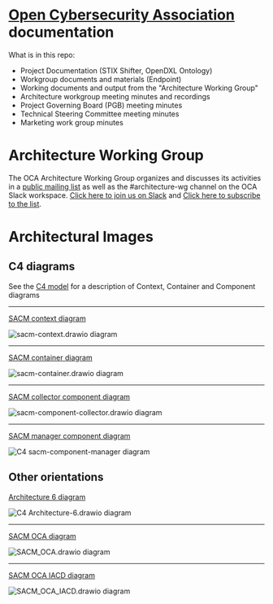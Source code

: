 # [Open Cybersecurity Association](https://opencybersecurityalliance.org/) documentation
What is in this repo:
- Project Documentation (STIX Shifter, OpenDXL Ontology)
- Workgroup documents and materials (Endpoint)
- Working documents and output from the "Architecture Working Group"
- Architecture workgroup meeting minutes and recordings
- Project Governing Board (PGB) meeting minutes
- Technical Steering Committee meeting minutes
- Marketing work group minutes

# Architecture Working Group

The OCA Architecture Working Group organizes and discusses its activities in a [public mailing list](https://lists.oasis-open-projects.org/g/oca-architecture-wg) as well as the #architecture-wg channel on the OCA Slack workspace. [Click here to join us on Slack](https://docs.google.com/forms/d/1vEAqg9SKBF3UMtmbJJ9qqLarrXN5zeVG3_obedA3DKs/viewform?edit_requested=true) and [Click here to subscribe to the list](https://lists.oasis-open-projects.org/g/oca-architecture-wg).

# Architectural Images

## C4 diagrams

See the [C4 model](https://c4model.com/) for a description of Context, Container and Component diagrams

---

<a href="https://app.diagrams.net/#HMitchellJThomas%2Fdocumentation%2Finitial-c4-diagrams%2FArchitecture%20Documents%2Fsacm-context.drawio" target="_blank"> SACM context diagram</a>

![sacm-context.drawio diagram](http://MitchellJThomas.github.io/documentation/Architecture%20Documents/sacm-context.svg)

---

<a href="https://app.diagrams.net/#HMitchellJThomas%2Fdocumentation%2Finitial-c4-diagrams%2FArchitecture%20Documents%2Fsacm-container.drawio" target="_blank">SACM container diagram</a> 

![sacm-container.drawio diagram](http://MitchellJThomas.github.io/documentation/Architecture%20Documents/sacm-container.svg)
  
---

<a href="https://app.diagrams.net/#HMitchellJThomas%2Fdocumentation%2Finitial-c4-diagrams%2FArchitecture%20Documents%2Fsacm-component-collector.drawio" target="_blank">SACM collector component diagram</a>

![sacm-component-collector.drawio diagram](http://MitchellJThomas.github.io/documentation/Architecture%20Documents/sacm-component-collector.svg)

---

<a href="https://app.diagrams.net/#HMitchellJThomas%2Fdocumentation%2Finitial-c4-diagrams%2FArchitecture%20Documents%2Fsacm-component-manager.drawio" target="_blank">SACM manager component diagram</a>

![C4 sacm-component-manager diagram](http://MitchellJThomas.github.io/documentation/Architecture%20Documents/sacm-component-manager.svg)


## Other orientations

<a href="https://app.diagrams.net/#HMitchellJThomas%2Fdocumentation%2Finitial-c4-diagrams%2FArchitecture%20Documents%2FArchitecture-6.drawio" target="_blank">Architecture 6 diagram</a>
   
![C4 Architecture-6.drawio diagram](http://MitchellJThomas.github.io/documentation/Architecture%20Documents/Architecture-6.svg)<br>

---

<a href="https://app.diagrams.net/#HMitchellJThomas%2Fdocumentation%2Finitial-c4-diagrams%2FArchitecture%20Documents%2FSACM_OCA.drawio" target="_blank">SACM OCA diagram</a>

![SACM_OCA.drawio diagram](http://MitchellJThomas.github.io/documentation/Architecture%20Documents/SACM_OCA.svg)<br>

---

<a href="https://app.diagrams.net/#HMitchellJThomas%2Fdocumentation%2Finitial-c4-diagrams%2FArchitecture%20Documents%2FSACM_OCA_IACD.drawio" target="_blank">SACM OCA IACD diagram</a>

![SACM_OCA_IACD.drawio diagram](http://MitchellJThomas.github.io/documentation/Architecture%20Documents/SACM_OCA_IACD.svg)<br>
